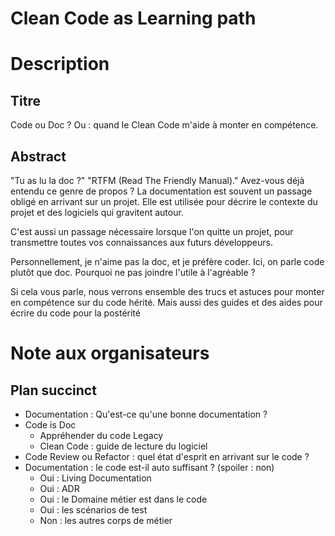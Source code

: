 # Clean Code as Learning path

# Description

## Titre
Code ou Doc ? Ou : quand le Clean Code m'aide à monter en compétence.

## Abstract
"Tu as lu la doc ?" "RTFM (Read The Friendly Manual)."
Avez-vous déjà entendu ce genre de propos ?
La documentation est souvent un passage obligé en arrivant sur un projet. Elle est utilisée pour décrire le contexte du projet et des logiciels qui gravitent autour.

C'est aussi un passage nécessaire lorsque l'on quitte un projet, pour transmettre toutes vos connaissances aux futurs développeurs.

Personnellement, je n'aime pas la doc, et je préfère coder. Ici, on parle code plutôt que doc.
Pourquoi ne pas joindre l'utile à l'agréable ?

Si cela vous parle, nous verrons ensemble des trucs et astuces pour monter en compétence sur du code hérité. 
Mais aussi des guides et des aides pour écrire du code pour la postérité

# Note aux organisateurs

## Plan succinct

- Documentation : Qu'est-ce qu'une bonne documentation ?
- Code is Doc
    - Appréhender du code Legacy
    - Clean Code : guide de lecture du logiciel
- Code Review ou Refactor : quel état d'esprit en arrivant sur le code ?
- Documentation : le code est-il auto suffisant ? (spoiler : non)
    - Oui : Living Documentation
    - Oui : ADR
    - Oui : le Domaine métier est dans le code
    - Oui : les scénarios de test
    - Non : les autres corps de métier
